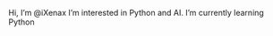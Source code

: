 Hi, I’m @iXenax
I’m interested in Python and AI.
I’m currently learning Python

<!---
iXenax/iXenax is a ✨ special ✨ repository because its `README.md` (this file) appears on your GitHub profile.
You can click the Preview link to take a look at your changes.
--->
